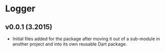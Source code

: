 Logger
======

v0.0.1 (3.2015)
---------------
* Initial files added for the package after moving it out of a sub-module in
  another project and into its own reusable Dart package.